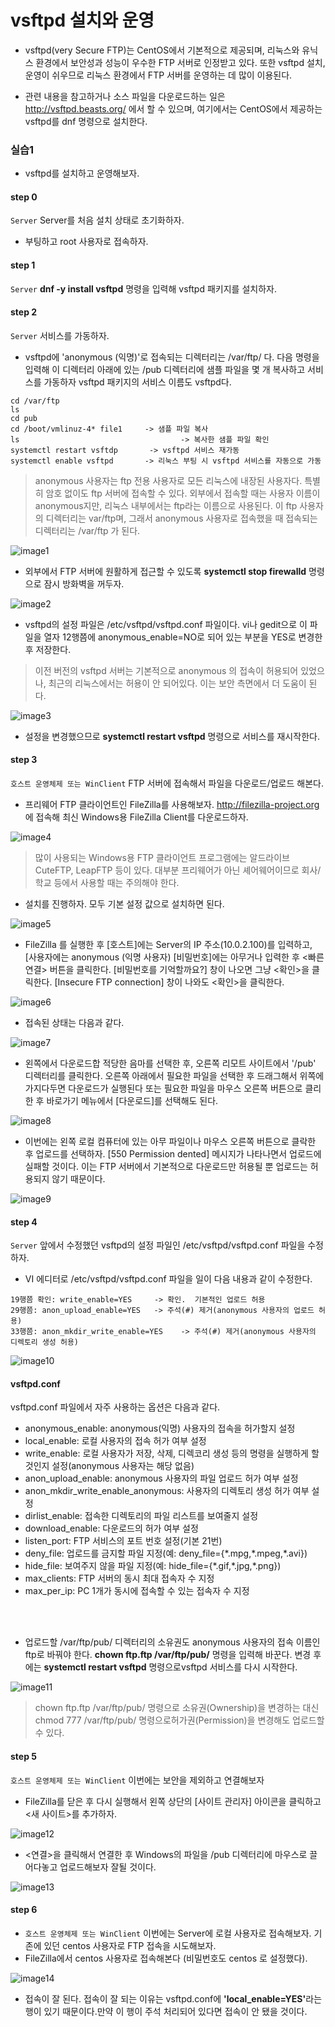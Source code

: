 # vsftpd 설치와 운영
- vsftpd(very Secure FTP)는 CentOS에서 기본적으로 제공되며, 리눅스와 유닉스 환경에서 보안성과 성능이 우수한 FTP 서버로 인정받고 있다. 또한 vsftpd 설치, 운영이 쉬우므로 리눅스 환경에서 FTP 서버를 운영하는 데 많이 이용된다.

- 관련 내용을 참고하거나 소스 파일을 다운로드하는 일은 http://vsftpd.beasts.org/ 에서 할 수 있으며, 여기에서는 CentOS에서 제공하는 vsftpd를 dnf 명령으로 설치한다.

### 실습1 

- vsftpd를 설치하고 운영해보자.

#### step 0

<code>Server</code> Server를 처음 설치 상태로 초기화하자.
- 부팅하고 root 사용자로 접속하자.

#### step 1

<code>Server</code> <b>dnf -y install vsftpd</b> 명령을 입력해 vsftpd 패키지를 설치하자.

#### step 2

<code>Server</code> 서비스를 가동하자.
- vsftpd에 'anonymous (익명)'로 접속되는 디렉터리는 /var/ftp/ 다. 다음 명령을 입력해 이 디렉터리 아래에 있는 /pub 디렉터리에 샘플 파일을 몇 개 복사하고 서비스를 가동하자 vsftpd 패키지의 서비스 이름도 vsftpd다.

```
cd /var/ftp
ls
cd pub
cd /boot/vmlinuz-4* file1     -> 샘플 파일 복사
ls                                    -> 복사한 샘플 파일 확인 
systemctl restart vsftdp       -> vsftpd 서비스 재가동
systemctl enable vsftpd       -> 리눅스 부팅 시 vsftpd 서비스를 자동으로 가동
```

> anonymous 사용자는 ftp 전용 사용자로 모든 리눅스에 내장된 사용자다. 특별히 암호 없이도 ftp 서버에 접속할 수 있다. 외부에서 접속할 때는 사용자 이름이 anonymous지만, 리눅스 내부에서는 ftp라는 이름으로 사용된다. 이 ftp 사용자의 디렉터리는 var/ftp며, 그래서 anonymous 사용자로 접속했을 때 접속되는 디렉터리는 /var/ftp 가 된다.

![image1](https://raw.githubusercontent.com/yonggyo1125/curriculumLinux/master/Linux2/10%EC%9D%BC%EC%B0%A8(3h)%20-%20FTP%20%EC%84%9C%EB%B2%84/images/image1.png)

- 외부에서 FTP 서버에 원활하게 접근할 수 있도록 <b>systemctl stop firewalld</b> 명령으로 잠시 방화벽을 꺼두자.

![image2](https://raw.githubusercontent.com/yonggyo1125/curriculumLinux/master/Linux2/10%EC%9D%BC%EC%B0%A8(3h)%20-%20FTP%20%EC%84%9C%EB%B2%84/images/image2.png)

- vsftpd의 설정 파일은 /etc/vsftpd/vsftpd.conf 파일이다. vi나 gedit으로 이 파일을 열자 12행쯤에 anonymous_enable=NO로 되어 있는 부분을 YES로 변경한 후 저장한다.

> 이전 버전의 vsftpd 서버는 기본적으로 anonymous 의 접속이 허용되어 있었으나, 최근의 리눅스에서는 허용이 안 되어있다. 이는 보안 측면에서 더 도움이 된다.

![image3](https://raw.githubusercontent.com/yonggyo1125/curriculumLinux/master/Linux2/10%EC%9D%BC%EC%B0%A8(3h)%20-%20FTP%20%EC%84%9C%EB%B2%84/images/image3.png)

- 설정을 변경했으므로 <b>systemctl restart vsftpd</b> 명령으로 서비스를 재시작한다.

#### step 3

<code>호스트 운영체제 또는 WinClient</code> FTP 서버에 접속해서 파일을 다운로드/업로드 해본다.

- 프리웨어 FTP 클라이언트인 FileZilla를 사용해보자. http://filezilla-project.org 에 접속해 최신 Windows용 FileZilla Client를 다운로드하자.

![image4](https://raw.githubusercontent.com/yonggyo1125/curriculumLinux/master/Linux2/10%EC%9D%BC%EC%B0%A8(3h)%20-%20FTP%20%EC%84%9C%EB%B2%84/images/image4.png)

> 많이 사용되는 Windows용 FTP 클라이언트 프로그램에는 알드라이브 CuteFTP, LeapFTP 등이 있다. 대부분 프리웨어가 아닌 셰어웨어이므로 회사/학교 등에서 사용할 때는 주의해야 한다.

- 설치를 진행하자. 모두 기본 설정 값으로 설치하면 된다.

![image5](https://raw.githubusercontent.com/yonggyo1125/curriculumLinux/master/Linux2/10%EC%9D%BC%EC%B0%A8(3h)%20-%20FTP%20%EC%84%9C%EB%B2%84/images/image5.png)

-  FileZilla 를 실행한 후 [호스트]에는 Server의 IP 주소(10.0.2.100)를 입력하고, [사용자에는 anonymous (익명 사용자) [비밀번호]에는 아무거나 입력한 후 \<빠른 연결\> 버튼을 클릭한다. [비밀번호를 기억할까요?] 창이 나오면 그냥 \<확인\>을 클릭한다. [Insecure FTP connection] 창이 나와도 \<확인\>을 클릭한다.

![image6](https://raw.githubusercontent.com/yonggyo1125/curriculumLinux/master/Linux2/10%EC%9D%BC%EC%B0%A8(3h)%20-%20FTP%20%EC%84%9C%EB%B2%84/images/image6.png)

- 접속된 상태는 다음과 같다.

![image7](https://raw.githubusercontent.com/yonggyo1125/curriculumLinux/master/Linux2/10%EC%9D%BC%EC%B0%A8(3h)%20-%20FTP%20%EC%84%9C%EB%B2%84/images/image7.png)

- 왼쪽에서 다운로드합 적당한 음마를 선택한 후, 오른쪽 리모트 사이트에서 '/pub' 디렉터리를 클릭한다. 오른쪽 아래에서 필요한 파일을 선택한 후 드래그해서 위쪽에 가지다두면 다운로드가 실행된다 또는 필요한 파일을 마우스 오른쪽 버튼으로 클리한 후 바로가기 메뉴에서 [다운로드]를 선택해도 된다.

![image8](https://raw.githubusercontent.com/yonggyo1125/curriculumLinux/master/Linux2/10%EC%9D%BC%EC%B0%A8(3h)%20-%20FTP%20%EC%84%9C%EB%B2%84/images/image8.png)

- 이번에는 왼쪽 로컬 컴퓨터에 있는 아무 파일이나 마우스 오른쪽 버튼으로 클락한 후 업로드를 선택하자. [550 Permission dented] 메시지가 나타나면서 업로드에 실패할 것이다. 이는 FTP 서버에서 기본적으로 다운로드만 허용될 뿐 업로드는 허용되지 않기 때문이다.

![image9](https://raw.githubusercontent.com/yonggyo1125/curriculumLinux/master/Linux2/10%EC%9D%BC%EC%B0%A8(3h)%20-%20FTP%20%EC%84%9C%EB%B2%84/images/image9.png)


#### step 4

<code>Server</code> 앞에서 수정했던 vsftpd의 설정 파일인 /etc/vsftpd/vsftpd.conf 파일을 수정하자.
- VI 에디터로 /etc/vsftpd/vsftpd.conf 파일을 일이 다음 내용과 같이 수정한다.

```
19행쯤 확인: write_enable=YES     -> 확인.  기본적인 업로드 허용
29행쯤: anon_upload_enable=YES   -> 주석(#) 제거(anonymous 사용자의 업로드 허용)
33행쯤: anon_mkdir_write_enable=YES    -> 주석(#) 제거(anonymous 사용자의 디렉토리 생성 허용)
```

![image10](https://raw.githubusercontent.com/yonggyo1125/curriculumLinux/master/Linux2/10%EC%9D%BC%EC%B0%A8(3h)%20-%20FTP%20%EC%84%9C%EB%B2%84/images/image10.png)

#### vsftpd.conf

vsftpd.conf 파일에서 자주 사용하는 옵션은 다음과 같다.

- anonymous_enable: anonymous(익명) 사용자의 접속을 허가할지 설정
- local_enable: 로컬 사용자의 접속 허가 여부 설정
- write_enable: 로컬 사용자가 저장, 삭제, 디렉코리 생성 등의 명령을 실행하게 할 것인지 설정(anonymous 사용자는 해당 없음)
- anon_upload_enable: anonymous 사용자의 파일 업로드 허가 여부 설정
- anon_mkdir_write_enable_anonymous: 사용자의 디렉토리 생성 허가 여부 설정
- dirlist_enable: 접속한 디렉토리의 파일 리스트를 보여줄지 설정
- download_enable: 다운로드의 허가 여부 설정
- listen_port: FTP 서비스의 포트 번호 설정(기본 21번)
- deny_file: 업로드를 금지할 파일 지정(예: deny_file={\*.mpg,\*.mpeg,\*.avi})
- hide_file: 보여주지 않을 파일 지정(예: hide_file={\*.gif,\*.jpg,\*.png})
- max_clients: FTP 서버의 동시 최대 접속자 수 지정
- max_per_ip: PC 1개가 동시에 접속할 수 있는 접속자 수 지정 

<br><br>

- 업로드할 /var/ftp/pub/ 디렉터리의 소유권도 anonymous 사용자의 접속 이름인 ftp로 바꿔야 한다. <b>chown ftp.ftp /var/ftp/pub/</b> 명령을 입력해 바꾼다. 변경 후에는 <b>systemctl restart vsftpd</b> 명령으로vsftpd 서비스를 다시 시작한다.

![image11](https://raw.githubusercontent.com/yonggyo1125/curriculumLinux/master/Linux2/10%EC%9D%BC%EC%B0%A8(3h)%20-%20FTP%20%EC%84%9C%EB%B2%84/images/image11.png)

> chown ftp.ftp /var/ftp/pub/ 명령으로 소유권(Ownership)을 변경하는 대신 chmod 777 /var/ftp/pub/ 명령으로허가권(Permission)을 변경해도 업로드할 수 있다.

#### step 5

<code>호스트 운영체제 또는 WinClient</code> 이번에는 보안을 제외하고 연결해보자

- FileZilla를 닫은 후 다시 실행해서 왼쪽 상단의 [사이트 관리자] 아이콘을 클릭하고 \<새 사이트\>를 추가하자.

![image12](https://raw.githubusercontent.com/yonggyo1125/curriculumLinux/master/Linux2/10%EC%9D%BC%EC%B0%A8(3h)%20-%20FTP%20%EC%84%9C%EB%B2%84/images/image12.png)

- \<연결\>을 클릭해서 연결한 후 Windows의 파일을 /pub 디렉터리에 마우스로 끌어다놓고 업로드해보자 잘될 것이다.

![image13](https://raw.githubusercontent.com/yonggyo1125/curriculumLinux/master/Linux2/10%EC%9D%BC%EC%B0%A8(3h)%20-%20FTP%20%EC%84%9C%EB%B2%84/images/image13.png)

#### step 6

- <code>호스트 운영체제 또는 WinClient</code> 이번에는 Server에 로컬 사용자로 접속해보자. 기존에 있던 centos 사용자로 FTP 접속을 시도해보자.
- FileZilla에서 centos 사용자로 접속해본다 (비밀번호도 centos 로 설정했다).

![image14](https://raw.githubusercontent.com/yonggyo1125/curriculumLinux/master/Linux2/10%EC%9D%BC%EC%B0%A8(3h)%20-%20FTP%20%EC%84%9C%EB%B2%84/images/image14.png)

- 접속이 잘 된다. 접속이 잘 되는 이유는 vsftpd.conf에 <b>'local_enable=YES'</b>라는 행이 있기 때문이다.만약 이 행이 주석 처리되어 있다면 접속이 안 됐을 것이다.